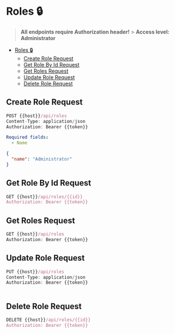 # Roles 🔒

> **All endpoints require Authorization header!** > **Access level: Administrator**

- [Roles 🔒](#roles-)
  - [Create Role Request](#create-role-request)
  - [Get Role By Id Request](#get-role-by-id-request)
  - [Get Roles Request](#get-roles-request)
  - [Update Role Request](#update-role-request)
  - [Delete Role Request](#delete-role-request)

## Create Role Request

```js
POST {{host}}/api/roles
Content-Type: application/json
Authorization: Bearer {{token}}
```

```yml
Required fields:
  - Name
```

```json
{
  "name": "Administrator"
}
```

## Get Role By Id Request

```js
GET {{host}}/api/roles/{{id}}
Authorization: Bearer {{token}}
```

## Get Roles Request

```js
GET {{host}}/api/roles
Authorization: Bearer {{token}}
```

## Update Role Request

```js
PUT {{host}}/api/roles
Content-Type: application/json
Authorization: Bearer {{token}}
```

```json

```

## Delete Role Request

```js
DELETE {{host}}/api/roles/{{id}}
Authorization: Bearer {{token}}
```
